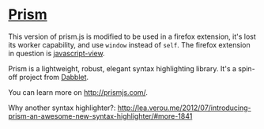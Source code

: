 # [Prism](http://prismjs.com/)

This version of prism.js is modified to be used in a firefox extension, it's lost its worker capability, and use `window` instead of `self`.
The firefox extension in question is [javascript-view](https://github.com/rahmat-budiharso/javascript-view).

Prism is a lightweight, robust, elegant syntax highlighting library. It's a spin-off project from [Dabblet](http://dabblet.com/).

You can learn more on http://prismjs.com/.

Why another syntax highlighter?: http://lea.verou.me/2012/07/introducing-prism-an-awesome-new-syntax-highlighter/#more-1841
